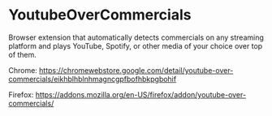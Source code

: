 # YoutubeOverCommercials
Browser extension that automatically detects commercials on any streaming platform and plays YouTube, Spotify, or other media of your choice over top of them.

Chrome: https://chromewebstore.google.com/detail/youtube-over-commercials/eikhblhblnhmagncgpfbofhbkpgbohif

Firefox: https://addons.mozilla.org/en-US/firefox/addon/youtube-over-commercials/